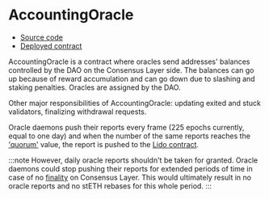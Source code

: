 # AccountingOracle

- [Source code](https://github.com/lidofinance/lido-dao/blob/master/contracts/0.8.9/oracle/AccountingOracle.sol)
- [Deployed contract](https://etherscan.io/address/0x852deD011285fe67063a08005c71a85690503Cee)

AccountingOracle is a contract where oracles send addresses' balances controlled by the DAO on the Consensus Layer side.
The balances can go up because of reward accumulation and can go down due to slashing and staking penalties.
Oracles are assigned by the DAO.

Other major responsibilities of AccountingOracle: updating exited and stuck validators, finalizing withdrawal requests.

Oracle daemons push their reports every frame (225 epochs currently, equal to one day) and when the
number of the same reports reaches the ['quorum'](#getquorum) value, the report is pushed to the
[Lido contract][1].

:::note
However, daily oracle reports shouldn't be taken for granted.
Oracle daemons could stop pushing their reports for extended periods of time in case of no
[finality](https://ethereum.org/en/developers/docs/consensus-mechanisms/pos/#finality) on Consensus Layer.
This would ultimately result in no oracle reports and no stETH rebases for this whole period.
:::

[1]: /contracts/lido
